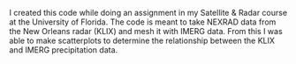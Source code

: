 I created this code while doing an assignment in my Satellite & Radar course at the University of Florida. The code is meant to take NEXRAD data from the New Orleans radar (KLIX) and mesh it with IMERG data. From this I was able to make scatterplots to determine the relationship between the KLIX and IMERG precipitation data.
